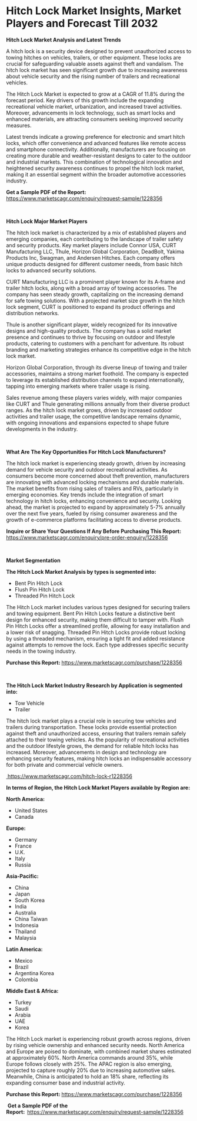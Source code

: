 <p><h1>Hitch Lock Market Insights, Market Players and Forecast Till 2032</h1></p><p><strong>Hitch Lock Market Analysis and Latest Trends</strong></p>
<p><p>A hitch lock is a security device designed to prevent unauthorized access to towing hitches on vehicles, trailers, or other equipment. These locks are crucial for safeguarding valuable assets against theft and vandalism. The hitch lock market has seen significant growth due to increasing awareness about vehicle security and the rising number of trailers and recreational vehicles.</p><p>The Hitch Lock Market is expected to grow at a CAGR of 11.8% during the forecast period. Key drivers of this growth include the expanding recreational vehicle market, urbanization, and increased travel activities. Moreover, advancements in lock technology, such as smart locks and enhanced materials, are attracting consumers seeking improved security measures.</p><p>Latest trends indicate a growing preference for electronic and smart hitch locks, which offer convenience and advanced features like remote access and smartphone connectivity. Additionally, manufacturers are focusing on creating more durable and weather-resistant designs to cater to the outdoor and industrial markets. This combination of technological innovation and heightened security awareness continues to propel the hitch lock market, making it an essential segment within the broader automotive accessories industry.</p></p>
<p><strong>Get a Sample PDF of the Report:&nbsp;</strong> <a href="https://www.marketscagr.com/enquiry/request-sample/1228356?utm_campaign=3651&utm_medium=2&utm_source=Github&utm_content=ia&utm_term=16042025&utm_id=hitch-lock">https://www.marketscagr.com/enquiry/request-sample/1228356</a></p>
<p>&nbsp;</p>
<p><strong>Hitch Lock Major Market Players</strong></p>
<p><p>The hitch lock market is characterized by a mix of established players and emerging companies, each contributing to the landscape of trailer safety and security products. Key market players include Connor USA, CURT Manufacturing LLC, Thule, Horizon Global Corporation, DeadBolt, Yakima Products Inc, Swagman, and Andersen Hitches. Each company offers unique products designed for different customer needs, from basic hitch locks to advanced security solutions.</p><p>CURT Manufacturing LLC is a prominent player known for its A-frame and trailer hitch locks, along with a broad array of towing accessories. The company has seen steady growth, capitalizing on the increasing demand for safe towing solutions. With a projected market size growth in the hitch lock segment, CURT is positioned to expand its product offerings and distribution networks.</p><p>Thule is another significant player, widely recognized for its innovative designs and high-quality products. The company has a solid market presence and continues to thrive by focusing on outdoor and lifestyle products, catering to customers with a penchant for adventure. Its robust branding and marketing strategies enhance its competitive edge in the hitch lock market.</p><p>Horizon Global Corporation, through its diverse lineup of towing and trailer accessories, maintains a strong market foothold. The company is expected to leverage its established distribution channels to expand internationally, tapping into emerging markets where trailer usage is rising.</p><p>Sales revenue among these players varies widely, with major companies like CURT and Thule generating millions annually from their diverse product ranges. As the hitch lock market grows, driven by increased outdoor activities and trailer usage, the competitive landscape remains dynamic, with ongoing innovations and expansions expected to shape future developments in the industry.</p></p>
<p>&nbsp;</p>
<p><strong>What Are The Key Opportunities For Hitch Lock Manufacturers?</strong></p>
<p><p>The hitch lock market is experiencing steady growth, driven by increasing demand for vehicle security and outdoor recreational activities. As consumers become more concerned about theft prevention, manufacturers are innovating with advanced locking mechanisms and durable materials. The market benefits from rising sales of trailers and RVs, particularly in emerging economies. Key trends include the integration of smart technology in hitch locks, enhancing convenience and security. Looking ahead, the market is projected to expand by approximately 5-7% annually over the next five years, fueled by rising consumer awareness and the growth of e-commerce platforms facilitating access to diverse products.</p></p>
<p><strong>Inquire or Share Your Questions If Any Before Purchasing This Report:</strong> <a href="https://www.marketscagr.com/enquiry/pre-order-enquiry/1228356?utm_campaign=3651&utm_medium=2&utm_source=Github&utm_content=ia&utm_term=16042025&utm_id=hitch-lock">https://www.marketscagr.com/enquiry/pre-order-enquiry/1228356</a></p>
<p>&nbsp;</p>
<p><strong>Market Segmentation</strong></p>
<p><strong>The Hitch Lock Market Analysis by types is segmented into:</strong></p>
<p><ul><li>Bent Pin Hitch Lock</li><li>Flush Pin Hitch Lock</li><li>Threaded Pin Hitch Lock</li></ul></p>
<p><p>The Hitch Lock market includes various types designed for securing trailers and towing equipment. Bent Pin Hitch Locks feature a distinctive bent design for enhanced security, making them difficult to tamper with. Flush Pin Hitch Locks offer a streamlined profile, allowing for easy installation and a lower risk of snagging. Threaded Pin Hitch Locks provide robust locking by using a threaded mechanism, ensuring a tight fit and added resistance against attempts to remove the lock. Each type addresses specific security needs in the towing industry.</p></p>
<p><strong>Purchase this Report:&nbsp;</strong><a href="https://www.marketscagr.com/purchase/1228356?utm_campaign=3651&utm_medium=2&utm_source=Github&utm_content=ia&utm_term=16042025&utm_id=hitch-lock">https://www.marketscagr.com/purchase/1228356</a></p>
<p>&nbsp;</p>
<p><strong>The Hitch Lock Market Industry Research by Application is segmented into:</strong></p>
<p><ul><li>Tow Vehicle</li><li>Trailer</li></ul></p>
<p><p>The hitch lock market plays a crucial role in securing tow vehicles and trailers during transportation. These locks provide essential protection against theft and unauthorized access, ensuring that trailers remain safely attached to their towing vehicles. As the popularity of recreational activities and the outdoor lifestyle grows, the demand for reliable hitch locks has increased. Moreover, advancements in design and technology are enhancing security features, making hitch locks an indispensable accessory for both private and commercial vehicle owners.</p></p>
<p><a href="https://www.marketscagr.com/hitch-lock-r1228356?utm_campaign=3651&utm_medium=2&utm_source=Github&utm_content=ia&utm_term=16042025&utm_id=hitch-lock">&nbsp;https://www.marketscagr.com/hitch-lock-r1228356</a></p>
<p><strong>In terms of Region, the Hitch Lock Market Players available by Region are:</strong></p>
<p>
    <p> <strong> North America: </strong>
        <ul>
            <li>United States</li>
            <li>Canada</li>
        </ul>
        </p> 
    <p> <strong> Europe: </strong>
        <ul>
            <li>Germany</li>
            <li>France</li>
            <li>U.K.</li>
            <li>Italy</li>
            <li>Russia</li>
        </ul>
        </p> 
    <p> <strong> Asia-Pacific: </strong>
        <ul>
            <li>China</li>
            <li>Japan</li>
            <li>South Korea</li>
            <li>India</li>
            <li>Australia</li>
            <li>China Taiwan</li>
            <li>Indonesia</li>
            <li>Thailand</li>
            <li>Malaysia</li>
        </ul>
        </p> 
    <p> <strong> Latin America: </strong>
        <ul>
            <li>Mexico</li>
            <li>Brazil</li>
            <li>Argentina Korea</li>
            <li>Colombia</li>
        </ul>
        </p> 
    <p> <strong> Middle East & Africa: </strong>
        <ul>
            <li>Turkey</li>
            <li>Saudi</li>
            <li>Arabia</li>
            <li>UAE</li>
            <li>Korea</li>
        </ul>
    </p>
    </p>
<p><p>The Hitch Lock market is experiencing robust growth across regions, driven by rising vehicle ownership and enhanced security needs. North America and Europe are poised to dominate, with combined market shares estimated at approximately 60%. North America commands around 35%, while Europe follows closely with 25%. The APAC region is also emerging, projected to capture roughly 20% due to increasing automotive sales. Meanwhile, China is anticipated to hold an 18% share, reflecting its expanding consumer base and industrial activity.</p></p>
<p><strong>Purchase this Report: </strong><a href="https://www.marketscagr.com/purchase/1228356?utm_campaign=3651&utm_medium=2&utm_source=Github&utm_content=ia&utm_term=16042025&utm_id=hitch-lock">https://www.marketscagr.com/purchase/1228356</a></p>
<p>&nbsp;<strong>Get a Sample PDF of the Report:&nbsp;&nbsp;</strong><a href="https://www.marketscagr.com/enquiry/request-sample/1228356?utm_campaign=3651&utm_medium=2&utm_source=Github&utm_content=ia&utm_term=16042025&utm_id=hitch-lock">https://www.marketscagr.com/enquiry/request-sample/1228356</a></p>
<p><strong></strong></p>
<p><p></p><p></p><p></p></p>